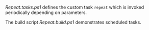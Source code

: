 
*Repeat.tasks.ps1* defines the custom task `repeat` which is invoked
periodically depending on parameters.

The build script *Repeat.build.ps1* demonstrates scheduled tasks.
